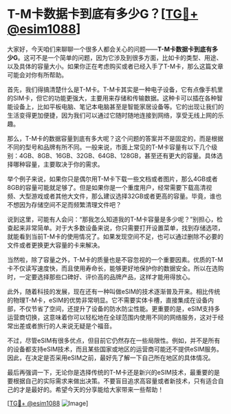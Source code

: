 # T-M卡数据卡到底有多少G？[[TG💪+ @esim1088](https://t.me/s/esim1088)]

大家好，今天咱们来聊聊一个很多人都会关心的问题——**T-M卡数据卡到底有多少G**。这可不是一个简单的问题，因为它涉及到很多方面，比如卡的类型、用途、以及具体的容量大小。如果你正在考虑购买或者已经入手了T-M卡，那么这篇文章可能会对你有所帮助。

首先，我们得搞清楚什么是T-M卡。T-M卡其实是一种电子设备，它有点像手机里的SIM卡，但它的功能更强大，主要用来存储和传输数据。这种卡可以插在各种智能设备上，比如平板电脑、笔记本电脑甚至是智能家居设备等。它的出现让我们的生活变得更加便捷，因为我们可以通过它随时随地连接到网络，享受无线上网的乐趣。

那么，T-M卡的数据容量到底有多大呢？这个问题的答案并不是固定的，而是根据不同的型号和品牌有所不同。一般来说，市面上常见的T-M卡容量有以下几个级别：4GB、8GB、16GB、32GB、64GB、128GB，甚至还有更大的容量。具体选择哪种容量，主要取决于你的需求。

举个例子来说，如果你只是偶尔用T-M卡下载一些文档或者图片，那么4GB或者8GB的容量可能就足够了。但是如果你是一个重度用户，经常需要下载高清视频、大型游戏或者其他大文件，那么建议选择32GB或者更高的容量。毕竟，谁也不想因为存储空间不足而频繁清理文件吧？

说到这里，可能有人会问：“那我怎么知道我的T-M卡容量是多少呢？”别担心，检查起来非常简单。对于大多数设备来说，你只需要打开设置菜单，找到存储选项，就能看到当前T-M卡的使用情况了。如果发现空间不足，也可以通过删除不必要的文件或者更换更大容量的卡来解决。

当然啦，除了容量之外，T-M卡的质量也是不容忽视的一个重要因素。优质的T-M卡不仅读写速度快，而且使用寿命长，能够更好地保护你的数据安全。所以在选购时，一定要选择那些口碑好、评价高的品牌产品，这样才能用得放心。

此外，随着科技的发展，现在还有一种叫做eSIM的技术逐渐普及开来。相比传统的物理T-M卡，eSIM的优势非常明显。它不需要实体卡槽，直接集成在设备内部，不仅节省了空间，还提升了设备的防水防尘性能。更重要的是，eSIM支持多运营商切换，这意味着你可以轻松地在全球范围内使用不同的网络服务，这对于经常出差或者旅行的人来说无疑是个福音。

不过，尽管eSIM有很多优点，但目前它仍然存在一些局限性。例如，并不是所有的设备都支持eSIM技术，而且某些国家或地区的运营商可能还不提供eSIM服务。因此，在决定是否采用eSIM之前，最好先了解一下自己所在地区的具体情况。

最后再强调一下，无论你是选择传统的T-M卡还是新兴的eSIM技术，最重要的是要根据自己的实际需求来做出决策。不要盲目追求高容量或者新技术，只有适合自己的才是最好的。希望今天的分享能给大家带来一些帮助！

[[TG💪+ @esim1088](https://t.me/s/esim1088) ![Image](https://i.postimg.cc/4NQfJmqS/Snipaste-2025-05-13-00-14-12.png)]